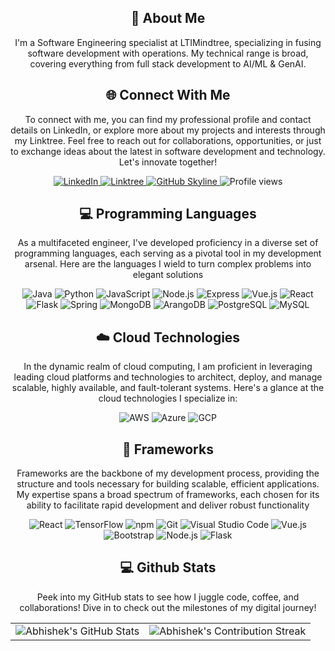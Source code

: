 <!--   <div align="center">
    <h1>
        <img src="https://readme-typing-svg.herokuapp.com?font=Jetbrains+mono&size=40&duration=3000&color=33FF33&center=true&vCenter=true&width=435&lines=Hey..+I'm Abhishek Gupta;This+is..;..my+Github..;" alt="Typing SVG"/>
   </h1> 
</div> -->

<div align="center">
    <h2>🚀 About Me</h2>
    <p>I'm a Software Engineering specialist at LTIMindtree, specializing in fusing software development with operations. My technical range is broad, covering everything from full stack development to AI/ML & GenAI.</p>
<!--     <p>I'm a Software Engineer specializing in full stack development. I enjoy coffee.</p> -->
</div>

<div align="center">
    <!-- Replace href with your links -->
    <h2>🌐 Connect With Me</h2>
    <p>To connect with me, you can find my professional profile and contact details on LinkedIn, or explore more about my projects and interests through my Linktree. Feel free to reach out for collaborations, opportunities, or just to exchange ideas about the latest in software development and technology.
Let's innovate together!</p>
    <a href="https://www.linkedin.com/in/abhishekkg26/">
        <img src="https://img.shields.io/badge/LinkedIn-0077B5?style=for-the-badge&logo=linkedin&logoColor=white" alt="LinkedIn"/>
    </a>
    <a href="https://linktr.ee/">
    <img src="https://img.shields.io/badge/Linktree-39E09B?style=for-the-badge&logo=Linktree&logoColor=white" alt="Linktree"/>
  </a>
    <a href="https://github.com/abhishekkg-in" target="_blank">
    <img src="https://img.shields.io/badge/View%20on%20GitHub-%230077B5.svg?&style=for-the-badge&logo=github&logoColor=white" alt="GitHub Skyline"/>
</a>
<img src="https://komarev.com/ghpvc/?username=araj1695&style=for-the-badge" alt="Profile views" />
</div>


<div align="center">
    <!-- Replace with your skills -->
    <h2 align="center" class="section-heading">💻 Programming Languages</h2>
<p> As a multifaceted engineer, I've developed proficiency in a diverse set of programming languages, each serving as a pivotal tool in my development arsenal. Here are the languages I wield to turn complex problems into elegant solutions</p>
<div align="center">
   
<img src="https://img.shields.io/badge/Java-007396?style=for-the-badge&logo=java&logoColor=white" alt="Java"/>
<img src="https://img.shields.io/badge/Python-3776AB?style=for-the-badge&logo=python&logoColor=white" alt="Python"/>
<img src="https://img.shields.io/badge/JavaScript-F7DF1E?style=for-the-badge&logo=javascript&logoColor=black" alt="JavaScript"/>
<img src="https://img.shields.io/badge/Node.js-339933?style=for-the-badge&logo=node.js&logoColor=white" alt="Node.js"/>
<img src="https://img.shields.io/badge/Express-000000?style=for-the-badge&logo=express&logoColor=white" alt="Express"/>
<img src="https://img.shields.io/badge/Vue.js-4FC08D?style=for-the-badge&logo=vue.js&logoColor=white" alt="Vue.js"/>
<img src="https://img.shields.io/badge/React-61DAFB?style=for-the-badge&logo=react&logoColor=black" alt="React"/>
<img src="https://img.shields.io/badge/Flask-000000?style=for-the-badge&logo=flask&logoColor=white" alt="Flask"/>
<img src="https://img.shields.io/badge/Spring-6DB33F?style=for-the-badge&logo=spring&logoColor=white" alt="Spring"/>
<img src="https://img.shields.io/badge/MongoDB-47A248?style=for-the-badge&logo=mongodb&logoColor=white" alt="MongoDB"/>
<img src="https://img.shields.io/badge/ArangoDB-DDE072?style=for-the-badge&logo=arangodb&logoColor=black" alt="ArangoDB"/>
<img src="https://img.shields.io/badge/PostgreSQL-4169E1?style=for-the-badge&logo=postgresql&logoColor=white" alt="PostgreSQL"/>
<img src="https://img.shields.io/badge/MySQL-4479A1?style=for-the-badge&logo=mysql&logoColor=white" alt="MySQL"/>
</div>
</div>

<div align="center">
    <!-- Replace with your cloud tech skills -->
    <h2 align="center" class="section-heading">☁️ Cloud Technologies</h2>
<p>In the dynamic realm of cloud computing, I am proficient in leveraging leading cloud platforms and technologies to architect, deploy, and manage scalable, highly available, and fault-tolerant systems. Here's a glance at the cloud technologies I specialize in:</p>
<div align="center">
    <img src="https://img.shields.io/badge/AWS-232F3E?style=for-the-badge&logo=amazon-aws&logoColor=FF9900" alt="AWS"/>
<img src="https://img.shields.io/badge/Azure-0078D4?style=for-the-badge&logo=microsoft-azure&logoColor=white" alt="Azure"/>
<img src="https://img.shields.io/badge/GCP-4285F4?style=for-the-badge&logo=google-cloud&logoColor=white" alt="GCP"/>
  
</div>
</div>

<div align="center">
    <h2 align="center" class="section-heading">🔧 Frameworks</h2>
<p>Frameworks are the backbone of my development process, providing the structure and tools necessary for building scalable, efficient applications. My expertise spans a broad spectrum of frameworks, each chosen for its ability to facilitate rapid development and deliver robust functionality</p>
<div align="center">
  <img src="https://img.shields.io/badge/React-20232A?style=for-the-badge&logo=react&logoColor=61DAFB" alt="React"/>
  
  <img src="https://img.shields.io/badge/TensorFlow-FF6F00?style=for-the-badge&logo=tensorflow&logoColor=white" alt="TensorFlow"/>
  <img src="https://img.shields.io/badge/npm-CB3837?style=for-the-badge&logo=npm&logoColor=white" alt="npm"/>
  <img src="https://img.shields.io/badge/Git-F05032?style=for-the-badge&logo=git&logoColor=white" alt="Git"/>
  <img src="https://img.shields.io/badge/Visual%20Studio%20Code-007ACC?style=for-the-badge&logo=visualstudiocode&logoColor=white" alt="Visual Studio Code"/>
  <img src="https://img.shields.io/badge/Vue.js-4FC08D?style=for-the-badge&logo=vuedotjs&logoColor=white" alt="Vue.js"/>
  
  
  <img src="https://img.shields.io/badge/Bootstrap-7952B3?style=for-the-badge&logo=bootstrap&logoColor=white" alt="Bootstrap"/>
  <img src="https://img.shields.io/badge/Node.js-339933?style=for-the-badge&logo=nodedotjs&logoColor=white" alt="Node.js"/>
  <img src="https://img.shields.io/badge/Flask-000000?style=for-the-badge&logo=flask&logoColor=white" alt="Flask"/>
  
</div>
</div>

<div align="center">
    <h2 align="center" class="section-heading"> 💻 Github Stats</h2>
<p>Peek into my GitHub stats to see how I juggle code, coffee, and collaborations! Dive in to check out the milestones of my digital journey!</p>
 <table align="center" width="100%" height="100%" >
    <tr>
       <td><img style="border: none;" src="https://github-profile-summary-cards.vercel.app/api/cards/profile-details?username=araj1695&theme=github_dark" alt="Abhishek's GitHub Stats"/></td>   
       <td><img style="border: none;" src="https://github-readme-streak-stats.herokuapp.com/?user=araj1695&theme=merko" alt="Abhishek's Contribution Streak"/></td>
    </tr>
 </table>

 <table align="center" width="100%" height="100%" >
    <tr>
        <td><img style="border: none;" src="https://github-profile-summary-cards.vercel.app/api/cards/stats?username=araj1695&theme=github_dark" alt="Abhishek's GitHub Stats"/></td>
        <td><img style="border: none;" src="https://github-profile-summary-cards.vercel.app/api/cards/productive-time?username=araj1695&theme=github_dark&utcOffset=10" alt="Abhishek's GitHub Stats"/>
        <td><img style="border: none;" src="https://github-profile-summary-cards.vercel.app/api/cards/repos-per-language?username=araj1695&theme=github_dark" alt="Abhishek's GitHub Stats"/></td>
        <td><img style="border: none;" src="https://github-profile-summary-cards.vercel.app/api/cards/most-commit-language?username=araj1695&theme=github_dark" alt="Abhishek's GitHub Stats"/></td>
    </tr>
 </table>
</div>


<!--
<div align="center">
  <h2>🚀 Github Commits</h2>
     <p>This section highlights my daily activity, showcasing the repositories I am currently working on. Each commit represents progress or fixes to ongoing projects, reflecting my commitment to continuous improvement and collaborative development. Dive into the commit messages for insights into what I've been up to!</p> 
  <img src="https://raw.githubusercontent.com/araj1695/araj1695/output/github-contribution-grid-snake-dark.svg#gh-dark-mode-only" alt="GitHub Contribution Grid Snake Animation Dark Mode"/>
  <img src="https://raw.githubusercontent.com/araj1695/araj1695/output/github-contribution-grid-snake.svg#gh-light-mode-only" alt="GitHub Contribution Grid Snake Animation Light Mode"/>
</div>

- 👋 Hi, I’m @araj1695
- 👀 I’m interested in ...
- 🌱 I’m currently learning ...
- 💞️ I’m looking to collaborate on ...
- 📫 How to reach me ...
-->
<!---
araj1695/araj1695 is a ✨ special ✨ repository because its `README.md` (this file) appears on your GitHub profile.
You can click the Preview link to take a look at your changes.
--->
